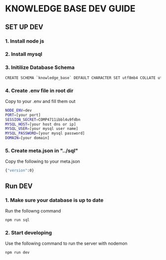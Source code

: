 # KNOWLEDGE BASE DEV GUIDE

## SET UP DEV

### 1. Install node js
### 2. Install mysql
### 3. Initilize Database Schema

```sh
CREATE SCHEMA `knowledge_base` DEFAULT CHARACTER SET utf8mb4 COLLATE utf8mb4_unicode_ci;
```

### 4. Create .env file in root dir

Copy to your .env and fill them out
```sh
NODE_ENV=dev
PORT=[your port]
SESSION_SECRET=COMP4711ibbl4u9fdbn
MYSQL_HOST=[your host dns or ip]
MYSQL_USER=[your mysql user name]
MYSQL_PASSWORD=[your mysql password]
DOMAIN=[your domain]
```

### 5. Create meta.json in "../sql"

Copy the following to your meta.json
```sh
{"version":0}
```

## Run DEV

### 1. Make sure your database is up to date
Run the followng command
```sh
npm run sql
```

### 2. Start developing
Use the following command to run the server with nodemon
```sh
npm run dev
```